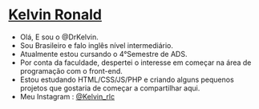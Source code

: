 # <a href="https://www.linkedin.com/in/kelvin-ronald-1a381b214/">Kelvin Ronald</a>
- Olá, E sou o @DrKelvin.<br>
- Sou Brasileiro e falo inglês nível intermediário.<br>
- Atualmente estou cursando o 4°Semestre de ADS.<br>
- Por conta da faculdade, despertei o interesse em começar na área de programação com o front-end.<br>
- Estou estudando HTML/CSS/JS/PHP e criando alguns pequenos projetos que gostaria de começar a compartilhar aqui.<br>
- Meu Instagram : <a href="https://www.instagram.com/kelvin_rlc/">@Kelvin_rlc<a/>
